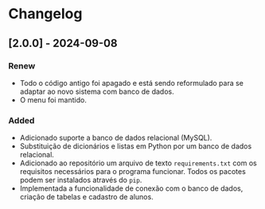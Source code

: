 # Changelog

## [2.0.0] - 2024-09-08

### Renew
- Todo o código antigo foi apagado e está sendo reformulado para se adaptar ao novo sistema com banco de dados.
- O menu foi mantido.

### Added
- Adicionado suporte a banco de dados relacional (MySQL).
- Substituição de dicionários e listas em Python por um banco de dados relacional.
- Adicionado ao repositório um arquivo de texto `requirements.txt` com os requisitos necessários para o programa funcionar. Todos os pacotes podem ser instalados através do `pip`.
- Implementada a funcionalidade de conexão com o banco de dados, criação de tabelas e cadastro de alunos.
